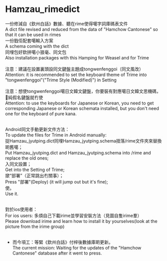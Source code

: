 # Hamzau_rimedict
一份修減自《欽州白話》數據、聽在rime使得噶字詞庫碼表文件<br>
A dict file revised and reduced from the data of "Hamchow Cantonese" so that it can be used in rimes<br>
一份戥佢配套噶輸入方案<br>
A schema coming with the dict<br>
同埋包好欽拼噶小狼毫、同文包<br>
Also installation packages with this Hamping for Weasel and for Trime<br><br>
注意：建議在設置裏頭設同文鍵盤主題成tongwenfenggoi（同文風改）<br>
Attention: it is recommended to set the keyboard theme of Trime into "tongwenfenggoi"("Trime Style (Modified)") in Setting<br><br>
注意：想使tongwenfenggoi噶日文韓文鍵盤，你要裝有對應噶日文韓文思機碼，𠹲純假名鍵盤就冇使<br>
Attention: to use the keyboards for Japanese or Korean, you need to get corresponding Japanese or Korean schemata installed, but you don't need one for the keyboard of pure kana. <br><br>

Android同文手動更新文件方法：<br>
To update the files for Trime in Android manually: <br>
捉Hamzau_jyutping.dict同埋Hamzau_jyutping.schema挃落/rime文件夾來替換啲舊噶；<br>
Put Hamzau_jyutping.dict and Hamzau_jyutping.schema into /rime and replace the old ones; <br>
入同文設置；<br>
Get into the Setting of Trime;<br> 
撳“部署”（正常跳出冇關事）；<br>
Press "部署"(Deploy) (it will jump out but it's fine); <br>
使。<br>
Use it.<br><br>

對於ios使用者：<br>
For ios users: 
多煩自己下載irime並學習安裝方法（見圖自隻irime羣）<br>
Please download irime and learn how to install it by yourselves(look at the picture from the irime group) <br><br>

* 而今項工：等緊《欽州白話》付梓後數據庫啲更新。<br>
    The current mission: Waiting for the updates of the "Hamchow Cantonese" database after it went to press. 

